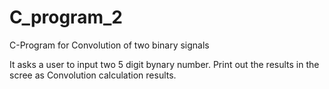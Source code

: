 # C_program_2

 C-Program for Convolution of two binary signals

 It asks a user to input two 5 digit bynary number.
 Print out the results in the scree as Convolution calculation results.
